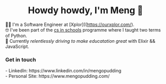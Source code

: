 <h1 align="center"> Howdy howdy, I'm Meng 👋 </h1>

👨‍💻 I'm a Software Engineer at [Xplor]((https://ourxplor.com/).<br />
🤓 I've been part of the [cs in schools](https://csinschools.com/) programme where I taught two terms of Python.<br />
🚀 Currently *relentlessly driving to make educatation great* with Elixir && JavaScript.<br />

<h3> Get in touch </h3>
- LinkedIn: https://www.linkedin.com/in/mengopudding <br />
- Personal Site: https://www.mengopudding.com/ <br />

<!--
**mengopudding/mengopudding** is a ✨ _special_ ✨ repository because its `README.md` (this file) appears on your GitHub profile.

Here are some ideas to get you started:

- 🔭 I’m currently working on ...
- 🌱 I’m currently learning ...
- 👯 I’m looking to collaborate on ...
- 🤔 I’m looking for help with ...
- 💬 Ask me about ...
- 📫 How to reach me: ...
- 😄 Pronouns: ...
- ⚡ Fun fact: ...
-->
